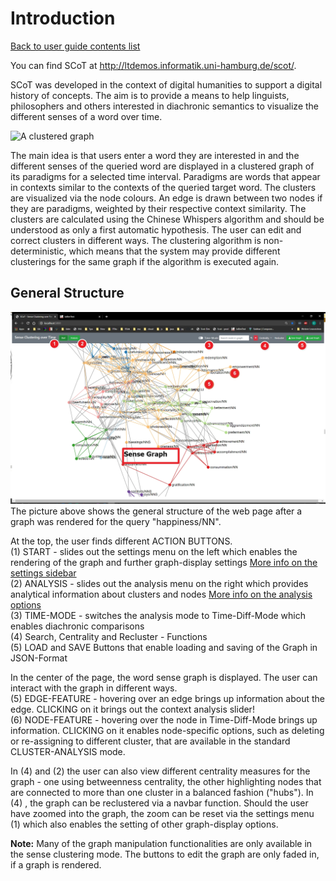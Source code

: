 # Introduction

[Back to user guide contents list](userGuide.md)

You can find SCoT at <http://ltdemos.informatik.uni-hamburg.de/scot/>.

SCoT was developed in the context of digital humanities to support a digital history of concepts. The aim is to provide a means to help linguists, philosophers and others interested in diachronic semantics to visualize the different senses of a word over time.

![A clustered graph](./images/graph_for_intro.png "Clustered graph for target word 'happiness/NN', 100 nodes, 30 edges per node, 1520-2008" )

The main idea is that users enter a word they are interested in and the different senses of the queried word are displayed in a clustered graph of its paradigms for a selected time interval. Paradigms are words that appear in contexts similar to the contexts of the queried target word. The clusters are visualized via the node colours. An edge is drawn between two nodes if they are paradigms, weighted by their respective context similarity. The clusters are calculated using the Chinese Whispers algorithm and should be understood as only a first automatic hypothesis. The user can edit and correct clusters in different ways. The clustering algorithm is non-deterministic, which means that the system may provide different clusterings for the same graph if the algorithm is executed again.

## General Structure
![The general structure](./images/01workspace_arrow_start.jpg "The general structure of the user interface" )
The picture above shows the general structure of the web page after a graph was rendered for the query "happiness/NN".

At the top, the user finds different ACTION BUTTONS.   
(1) START - slides out the settings menu on the left which enables the rendering of the graph and further graph-display settings
[More info on the settings sidebar](renderingGraph.md)  
(2) ANALYSIS - slides out the analysis menu on the right which provides analytical information about clusters and nodes
[More info on the analysis options](clusters.md)  
(3) TIME-MODE - switches the analysis mode to Time-Diff-Mode which enables diachronic comparisons  
(4) Search, Centrality and Recluster - Functions  
(5) LOAD and SAVE Buttons that enable loading and saving of the Graph in JSON-Format  
  
In the center of the page, the word sense graph is displayed. The user can interact with the graph in different ways.  
(5) EDGE-FEATURE - hovering over an edge brings up information about the edge. CLICKING on it brings out the context analysis slider!  
(6) NODE-FEATURE - hovering over the node in Time-Diff-Mode brings up information. CLICKING on it enables node-specific options, such as deleting or re-assigning to different cluster, that are available in the standard CLUSTER-ANALYSIS mode.  
  
In (4) and (2) the user can also view different centrality measures for the graph - one using betweenness centrality, the other highlighting nodes that are connected to more than one cluster in a balanced fashion ("hubs"). In (4) , the graph can be reclustered via a navbar function. Should the user have zoomed into the graph, the zoom can be reset via the settings menu (1) which also enables the setting of other graph-display options.   
  
**Note:** Many of the graph manipulation functionalities are only available in the sense clustering mode. The buttons to edit the graph are only faded in, if a graph is rendered.

